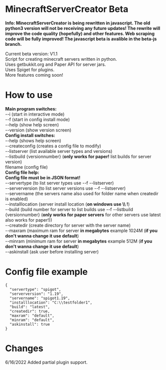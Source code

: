 # MinecraftServerCreator Beta

**Info: MinecraftServerCreator is being rewritten in javascript. The old python3 version will not be receiving any future updates! The rewrite will improve the code quality (hopefully) and other features. Web scraping code will be fully improved! The javascript beta is avalible in the beta-js branch.**

Current beta version: V1.1\
Script for creating minecraft servers written in python.\
Uses getbukkit.org and Paper API for server jars.\
Uses Spiget for plugins.\
More features coming soon!

# How to use
**Main program switches:**\
--i (start in interactive mode)\
--f (start in config install mode)\
--help (show help screen)\
--version (show version screen)\
**Config install switches:**\
--help (shows help screen)\
--createconfig (creates a config file to modify)\
--listserver (list available server types and versions)\
--listbuild {versionnumber} (**only works for paper!** list builds for server version)\
filename (config file)\
**Config file help:**\
**Config file must be in JSON format!**\
--servertype (to list server types use --f --listserver)\
--serverversion (to list server versions use --f --listserver)\
--servername (the servers name also used for folder name when createdir is enabled)\
--installlocation (server install location (**on windows use \\\ !**)\
--build (build number for server to list builds use --f --listbuild {versionnumber} (**only works for paper servers** for other servers use latest also works for paper!))\
--createdir (create directory for server with the server name)\
--maxram (maximum ram for server **in megabytes** example 1024M (**if you don't wanna change it use default**)\
--minram (minimum ram for server **in megabytes** example 512M (**if you don't wanna change it use default**)\
--askinstall (ask user before installing server)
# Config file example

    {  
      "servertype": "spigot",  
      "serverversion": "1.19",  
      "servername": "spigot1.19",  
      "installlocation": "C:\\testfolder1",  
      "build": "latest",  
      "createdir": true,  
      "maxram": "default",  
      "minram": "default",  
      "askinstall": true
    }

# Changes
6/16/2022 Added partial plugin support.
